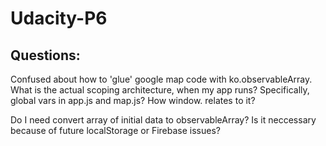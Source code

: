 # Udacity-P6

## Questions: 

Confused about how to 'glue' google map code with ko.observableArray. What is the actual scoping architecture, when my app runs? Specifically, global vars in app.js and map.js? How window. relates to it?

Do I need convert array of initial data to observableArray? 
Is it neccessary because of future localStorage or Firebase issues?